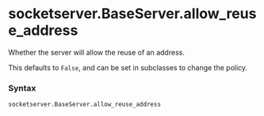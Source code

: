 # socketserver.BaseServer.allow_reuse_address

Whether the server will allow the reuse of an address.

This defaults to `False`, and can be set in subclasses to change the policy.

### Syntax

```python
socketserver.BaseServer.allow_reuse_address
```
